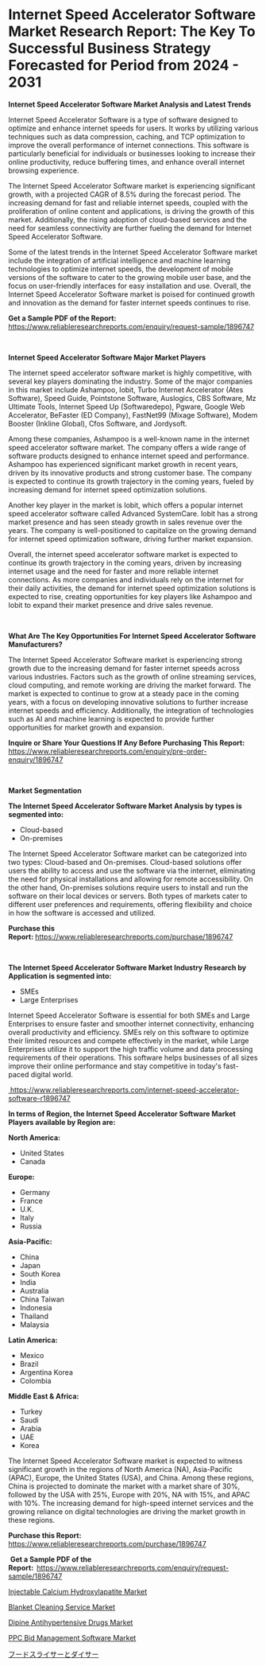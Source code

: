 <p><h1>Internet Speed Accelerator Software Market Research Report: The Key To Successful Business Strategy Forecasted for Period from 2024 - 2031</h1></p><p><strong>Internet Speed Accelerator Software Market Analysis and Latest Trends</strong></p>
<p><p>Internet Speed Accelerator Software is a type of software designed to optimize and enhance internet speeds for users. It works by utilizing various techniques such as data compression, caching, and TCP optimization to improve the overall performance of internet connections. This software is particularly beneficial for individuals or businesses looking to increase their online productivity, reduce buffering times, and enhance overall internet browsing experience.</p><p>The Internet Speed Accelerator Software market is experiencing significant growth, with a projected CAGR of 8.5% during the forecast period. The increasing demand for fast and reliable internet speeds, coupled with the proliferation of online content and applications, is driving the growth of this market. Additionally, the rising adoption of cloud-based services and the need for seamless connectivity are further fueling the demand for Internet Speed Accelerator Software.</p><p>Some of the latest trends in the Internet Speed Accelerator Software market include the integration of artificial intelligence and machine learning technologies to optimize internet speeds, the development of mobile versions of the software to cater to the growing mobile user base, and the focus on user-friendly interfaces for easy installation and use. Overall, the Internet Speed Accelerator Software market is poised for continued growth and innovation as the demand for faster internet speeds continues to rise.</p></p>
<p><strong>Get a Sample PDF of the Report:&nbsp;</strong> <a href="https://www.reliableresearchreports.com/enquiry/request-sample/1896747">https://www.reliableresearchreports.com/enquiry/request-sample/1896747</a></p>
<p>&nbsp;</p>
<p><strong>Internet Speed Accelerator Software Major Market Players</strong></p>
<p><p>The internet speed accelerator software market is highly competitive, with several key players dominating the industry. Some of the major companies in this market include Ashampoo, Iobit, Turbo Internet Accelerator (Ates Software), Speed Guide, Pointstone Software, Auslogics, CBS Software, Mz Ultimate Tools, Internet Speed Up (Softwaredepo), Pgware, Google Web Accelerator, BeFaster (ED Company), FastNet99 (Mixage Software), Modem Booster (Inkline Global), Cfos Software, and Jordysoft.</p><p>Among these companies, Ashampoo is a well-known name in the internet speed accelerator software market. The company offers a wide range of software products designed to enhance internet speed and performance. Ashampoo has experienced significant market growth in recent years, driven by its innovative products and strong customer base. The company is expected to continue its growth trajectory in the coming years, fueled by increasing demand for internet speed optimization solutions.</p><p>Another key player in the market is Iobit, which offers a popular internet speed accelerator software called Advanced SystemCare. Iobit has a strong market presence and has seen steady growth in sales revenue over the years. The company is well-positioned to capitalize on the growing demand for internet speed optimization software, driving further market expansion.</p><p>Overall, the internet speed accelerator software market is expected to continue its growth trajectory in the coming years, driven by increasing internet usage and the need for faster and more reliable internet connections. As more companies and individuals rely on the internet for their daily activities, the demand for internet speed optimization solutions is expected to rise, creating opportunities for key players like Ashampoo and Iobit to expand their market presence and drive sales revenue.</p></p>
<p>&nbsp;</p>
<p><strong>What Are The Key Opportunities For Internet Speed Accelerator Software Manufacturers?</strong></p>
<p><p>The Internet Speed Accelerator Software market is experiencing strong growth due to the increasing demand for faster internet speeds across various industries. Factors such as the growth of online streaming services, cloud computing, and remote working are driving the market forward. The market is expected to continue to grow at a steady pace in the coming years, with a focus on developing innovative solutions to further increase internet speeds and efficiency. Additionally, the integration of technologies such as AI and machine learning is expected to provide further opportunities for market growth and expansion.</p></p>
<p><strong>Inquire or Share Your Questions If Any Before Purchasing This Report:</strong> <a href="https://www.reliableresearchreports.com/enquiry/pre-order-enquiry/1896747">https://www.reliableresearchreports.com/enquiry/pre-order-enquiry/1896747</a></p>
<p>&nbsp;</p>
<p><strong>Market Segmentation</strong></p>
<p><strong>The Internet Speed Accelerator Software Market Analysis by types is segmented into:</strong></p>
<p><ul><li>Cloud-based</li><li>On-premises</li></ul></p>
<p><p>The Internet Speed Accelerator Software market can be categorized into two types: Cloud-based and On-premises. Cloud-based solutions offer users the ability to access and use the software via the internet, eliminating the need for physical installations and allowing for remote accessibility. On the other hand, On-premises solutions require users to install and run the software on their local devices or servers. Both types of markets cater to different user preferences and requirements, offering flexibility and choice in how the software is accessed and utilized.</p></p>
<p><strong>Purchase this Report:&nbsp;</strong><a href="https://www.reliableresearchreports.com/purchase/1896747">https://www.reliableresearchreports.com/purchase/1896747</a></p>
<p>&nbsp;</p>
<p><strong>The Internet Speed Accelerator Software Market Industry Research by Application is segmented into:</strong></p>
<p><ul><li>SMEs</li><li>Large Enterprises</li></ul></p>
<p><p>Internet Speed Accelerator Software is essential for both SMEs and Large Enterprises to ensure faster and smoother internet connectivity, enhancing overall productivity and efficiency. SMEs rely on this software to optimize their limited resources and compete effectively in the market, while Large Enterprises utilize it to support the high traffic volume and data processing requirements of their operations. This software helps businesses of all sizes improve their online performance and stay competitive in today's fast-paced digital world.</p></p>
<p><a href="https://www.reliableresearchreports.com/internet-speed-accelerator-software-r1896747">&nbsp;https://www.reliableresearchreports.com/internet-speed-accelerator-software-r1896747</a></p>
<p><strong>In terms of Region, the Internet Speed Accelerator Software Market Players available by Region are:</strong></p>
<p>
    <p> <strong> North America: </strong>
        <ul>
            <li>United States</li>
            <li>Canada</li>
        </ul>
        </p> 
    <p> <strong> Europe: </strong>
        <ul>
            <li>Germany</li>
            <li>France</li>
            <li>U.K.</li>
            <li>Italy</li>
            <li>Russia</li>
        </ul>
        </p> 
    <p> <strong> Asia-Pacific: </strong>
        <ul>
            <li>China</li>
            <li>Japan</li>
            <li>South Korea</li>
            <li>India</li>
            <li>Australia</li>
            <li>China Taiwan</li>
            <li>Indonesia</li>
            <li>Thailand</li>
            <li>Malaysia</li>
        </ul>
        </p> 
    <p> <strong> Latin America: </strong>
        <ul>
            <li>Mexico</li>
            <li>Brazil</li>
            <li>Argentina Korea</li>
            <li>Colombia</li>
        </ul>
        </p> 
    <p> <strong> Middle East & Africa: </strong>
        <ul>
            <li>Turkey</li>
            <li>Saudi</li>
            <li>Arabia</li>
            <li>UAE</li>
            <li>Korea</li>
        </ul>
    </p>
    </p>
<p><p>The Internet Speed Accelerator Software market is expected to witness significant growth in the regions of North America (NA), Asia-Pacific (APAC), Europe, the United States (USA), and China. Among these regions, China is projected to dominate the market with a market share of 30%, followed by the USA with 25%, Europe with 20%, NA with 15%, and APAC with 10%. The increasing demand for high-speed internet services and the growing reliance on digital technologies are driving the market growth in these regions.</p></p>
<p><strong>Purchase this Report: </strong><a href="https://www.reliableresearchreports.com/purchase/1896747">https://www.reliableresearchreports.com/purchase/1896747</a></p>
<p>&nbsp;<strong>Get a Sample PDF of the Report:&nbsp;&nbsp;</strong><a href="https://www.reliableresearchreports.com/enquiry/request-sample/1896747">https://www.reliableresearchreports.com/enquiry/request-sample/1896747</a></p>
<p><strong></strong></p>
<p><p><a href="https://www.linkedin.com/pulse/injectable-calcium-hydroxylapatite-market-size-outlook-jbnge?trackingId=cLEeR6vlRMVQoyeh2npGoA%3D%3D">Injectable Calcium Hydroxylapatite Market</a></p><p><a href="https://github.com/Airanohannonzb68e5pb53oc1/Market-Research-Report-List-2/blob/main/blanket-cleaning-service-market.md">Blanket Cleaning Service Market</a></p><p><a href="https://www.linkedin.com/pulse/dipine-antihypertensive-drugs-market-outlook-industry-overview-trrwe?trackingId=NZz1ll62MeWMfh6e5eiGOA%3D%3D">Dipine Antihypertensive Drugs Market</a></p><p><a href="https://github.com/fiixsa/Market-Research-Report-List-2/blob/main/ppc-bid-management-software-market.md">PPC Bid Management Software Market</a></p><p><a href="https://github.com/bucuel854722/Market-Research-Report-List-2/blob/main/245255460350.md">フードスライサーとダイサー</a></p></p>